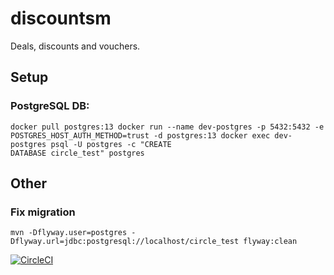 # discountsm

Deals, discounts and vouchers.

## Setup

### PostgreSQL DB:

```
docker pull postgres:13 docker run --name dev-postgres -p 5432:5432 -e
POSTGRES_HOST_AUTH_METHOD=trust -d postgres:13 docker exec dev-postgres psql -U postgres -c "CREATE
DATABASE circle_test" postgres
```

## Other

### Fix migration

```
mvn -Dflyway.user=postgres -Dflyway.url=jdbc:postgresql://localhost/circle_test flyway:clean
```

[![CircleCI](https://circleci.com/gh/pl4za/discountsm.svg?style=shield&circle-token=84d6308b028d53b580577374a553049c3b831af3)](https://app.circleci.com/pipelines/github/pl4za/discountsm)
